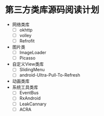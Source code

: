 # 第三方类库源码阅读计划

+ 网络类库
	+ [ ] okhttp
	+ [ ] volley
	+ [ ] Refrofit 
+ 图片类
	+ [ ] ImageLoader  
	+ [ ] Picasso
+ 自定义View类库
	+ [ ] SlidingMenu
	+ [ ] android-Ultra-Pull-To-Refresh
+ 动画类库	   
+ 系统工具类库
	+ [ ] EventBus
	+ [ ] RxAndroid 
	+ [ ] LeakCannary
	+ [ ] ACRA

